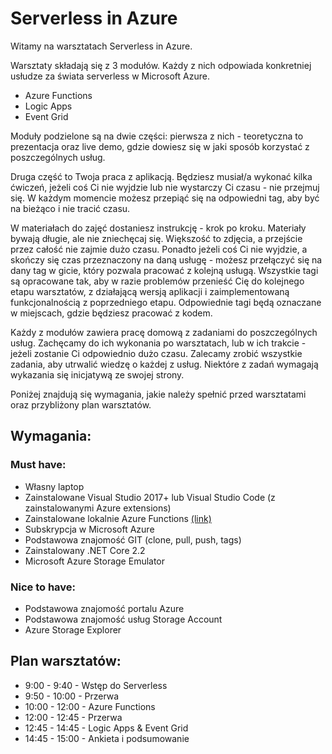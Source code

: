 # Serverless in Azure

Witamy na warsztatach Serverless in Azure.

Warsztaty składają się z 3 modułów. Każdy z nich odpowiada konkretniej usłudze za świata serverless w Microsoft Azure.

* Azure Functions
* Logic Apps
* Event Grid

Moduły podzielone są na dwie części: pierwsza z nich - teoretyczna to prezentacja oraz live demo, gdzie dowiesz się w jaki sposób korzystać z poszczególnych usług.

Druga część to Twoja praca z aplikacją. Będziesz musiał/a wykonać kilka ćwiczeń, jeżeli coś Ci nie wyjdzie lub nie wystarczy Ci czasu - nie przejmuj się. W każdym momencie możesz przepiąć się na odpowiedni tag, aby być na bieżąco i nie tracić czasu.

W materiałach do zajęć dostaniesz instrukcję - krok po kroku. Materiały bywają długie, ale nie zniechęcaj się. Większość to zdjęcia, a przejście przez całość nie zajmie dużo czasu. Ponadto jeżeli coś Ci nie wyjdzie, a skończy się czas przeznaczony na daną usługę - możesz przełączyć się na dany tag w gicie, który pozwala pracować z kolejną usługą. Wszystkie tagi są opracowane tak, aby w razie problemów przenieść Cię do kolejnego etapu warsztatów, z działającą wersją aplikacji i zaimplementowaną funkcjonalnością z poprzedniego etapu. Odpowiednie tagi będą oznaczane w miejscach, gdzie będziesz pracować z kodem.

Każdy z modułów zawiera pracę domową z zadaniami do poszczególnych usług. Zachęcamy do ich wykonania po warsztatach, lub w ich trakcie - jeżeli zostanie Ci odpowiednio dużo czasu. Zalecamy zrobić wszystkie zadania, aby utrwalić wiedzę o każdej z usług. Niektóre z zadań wymagają wykazania się inicjatywą ze swojej strony.

Poniżej znajdują się wymagania, jakie należy spełnić przed warsztatami oraz przybliżony plan warsztatów.

## Wymagania:

### Must have:

* Własny laptop
* Zainstalowane Visual Studio 2017+ lub Visual Studio Code \(z zainstalowanymi Azure extensions\)
* Zainstalowane lokalnie Azure Functions [\(link\)](https://docs.microsoft.com/pl-pl/azure/azure-functions/functions-create-your-first-function-visual-studio)
* Subskrypcja w Microsoft Azure
* Podstawowa znajomość GIT \(clone, pull, push, tags\)
* Zainstalowany .NET Core 2.2
* Microsoft Azure Storage Emulator

### Nice to have:

* Podstawowa znajomość portalu Azure
* Podstawowa znajomość usług Storage Account
* Azure Storage Explorer

## Plan warsztatów:

* 9:00 - 9:40 - Wstęp do Serverless
* 9:50 - 10:00 - Przerwa
* 10:00 - 12:00 - Azure Functions
* 12:00 - 12:45 - Przerwa
* 12:45 - 14:45 - Logic Apps & Event Grid
* 14:45 - 15:00 - Ankieta i podsumowanie

